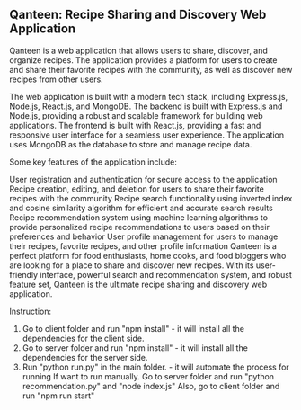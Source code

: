 ## Qanteen: Recipe Sharing and Discovery Web Application

Qanteen is a web application that allows users to share, discover, and organize recipes. The application provides a platform for users to create and share their favorite recipes with the community, as well as discover new recipes from other users.

The web application is built with a modern tech stack, including Express.js, Node.js, React.js, and MongoDB. The backend is built with Express.js and Node.js, providing a robust and scalable framework for building web applications. The frontend is built with React.js, providing a fast and responsive user interface for a seamless user experience. The application uses MongoDB as the database to store and manage recipe data.

Some key features of the application include:

User registration and authentication for secure access to the application
Recipe creation, editing, and deletion for users to share their favorite recipes with the community
Recipe search functionality using inverted index and cosine similarity algorithm for efficient and accurate search results
Recipe recommendation system using machine learning algorithms to provide personalized recipe recommendations to users based on their preferences and behavior
User profile management for users to manage their recipes, favorite recipes, and other profile information
Qanteen is a perfect platform for food enthusiasts, home cooks, and food bloggers who are looking for a place to share and discover new recipes. With its user-friendly interface, powerful search and recommendation system, and robust feature set, Qanteen is the ultimate recipe sharing and discovery web application.

Instruction:
1. Go to client folder and run "npm install" - it will install all the dependencies for the client side.
2. Go to server folder and run "npm install" - it will install all the dependencies for the server side.
3. Run "python run.py" in the main folder. - it will automate the process for running
    If want to run manually. Go to server folder and run "python recommendation.py" and "node index.js"
    Also, go to client folder and run "npm run start"
